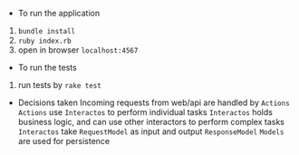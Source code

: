 * To run the application
1. `bundle install`
2. `ruby index.rb`
3. open in browser `localhost:4567`

* To run the tests
1. run tests by `rake test`


* Decisions taken
Incoming requests from web/api are handled by `Actions`
`Actions` use `Interactos` to perform individual tasks
`Interactos` holds business logic, and can use other interactors to perform complex tasks
`Interactos` take `RequestModel` as input and output `ResponseModel`
`Models` are used for persistence
